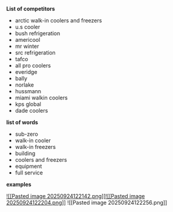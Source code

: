 **List of competitors**

- arctic walk-in coolers and freezers
- u.s cooler
- bush refrigeration 
- americool
- mr winter
- src refrigeration 
-  tafco
- all pro coolers 
- everidge
- bally
- norlake
- hussmann 
- miami walkin coolers 
- kps global 
- dade coolers 


**list of words**

- sub-zero 
- walk-in cooler
- walk-in freezers
- building 
- coolers and freezers
- equipment 
- full service 

**examples**



[![[Pasted image 20250924122142.png]]![[Pasted image 20250924122204.png]]](https://images.squarespace-cdn.com/content/v1/59b2b8a149fc2b50d076eca1/1504886109318-WYIOZLZS4GMC3FISEEU3/DADE+LOGO+color_white.png?format=1500w)
![[Pasted image 20250924122256.png]]

